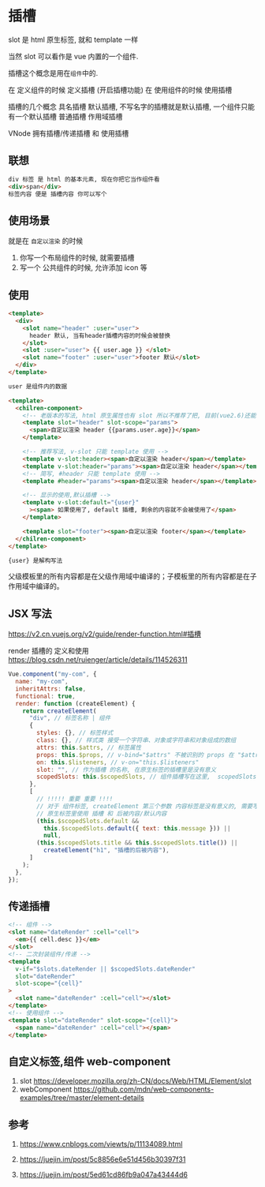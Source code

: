 # 插槽

slot 是 html 原生标签, 就和 template 一样

当然 slot 可以看作是 vue 内置的一个组件.

插槽这个概念是用在`组件`中的.

在 定义组件的时候 定义插槽 (开启插槽功能)
在 使用组件的时候 使用插槽

插槽的几个概念
具名插槽 默认插槽, 不写名字的插槽就是默认插槽, 一个组件只能有一个默认插槽
普通插槽 作用域插槽

VNode 拥有插槽/传递插槽 和 使用插槽

## 联想

```html
div 标签 是 html 的基本元素, 现在你把它当作组件看
<div>span</div>
标签内容 便是 插槽内容 你可以写个
```

## 使用场景

就是在 `自定以渲染` 的时候

1. 你写一个布局组件的时候, 就需要插槽
2. 写一个 公共组件的时候, 允许添加 icon 等

## 使用

```html chilren-component.vue
<template>
  <div>
    <slot name="header" :user="user">
      header 默认, 当有header插槽内容的时候会被替换
    </slot>
    <slot :user="user"> {{ user.age }} </slot>
    <slot name="footer" :user="user">footer 默认</slot>
  </div>
</template>

user 是组件内的数据
```

```html father-component.vue
<template>
  <chilren-component>
    <!-- 老版本的写法, html 原生属性也有 slot 所以不推荐了把, 目前(vue2.6)还能使用, 且 slot 可以用在 template 和其他标签 -->
    <template slot="header" slot-scope="params">
      <span>自定以渲染 header {{params.user.age}}</span>
    </template>

    <!-- 推荐写法, v-slot 只能 template 使用 -->
    <template v-slot:header><span>自定以渲染 header</span></template>
    <template v-slot:header="params"><span>自定以渲染 header</span></template>
    <!-- 简写, #header 只能 template 使用 -->
    <template #header="params"><span>自定以渲染 header</span></template>

    <!-- 显示的使用,默认插槽 -->
    <template v-slot:default="{user}"
      ><span> 如果使用了, default 插槽, 剩余的内容就不会被使用了</span>
    </template>

    <template slot="footer"><span>自定以渲染 footer</span></template>
  </chilren-component>
</template>

{user} 是解构写法
```

父级模板里的所有内容都是在父级作用域中编译的；子模板里的所有内容都是在子作用域中编译的。

## JSX 写法

https://v2.cn.vuejs.org/v2/guide/render-function.html#插槽

render 插槽的 定义和使用
https://blog.csdn.net/ruienger/article/details/114526311

```js
Vue.component("my-com", {
  name: "my-com",
  inheritAttrs: false,
  functional: true,
  render: function (createElement) {
    return createElement(
      "div", // 标签名称 | 组件
      {
        styles: {}, // 标签样式
        class: {}, // 样式类 接受一个字符串、对象或字符串和对象组成的数组
        attrs: this.$attrs, // 标签属性
        props: this.$props, // v-bind="$attrs" 不被识别的 props 在 "$attrs 里
        on: this.$listeners, // v-on="this.$listeners"
        slot: "", // 作为插槽 的名称, 在原生标签的插槽里是没有意义
        scopedSlots: this.$scopedSlots, // 组件插槽写在这里,  scopedSlots 在原生 标签上是没有意义的
      },
      [
        // !!!!! 重要 重要 !!!!
        // 对于 组件标签, createElement 第三个参数 内容标签是没有意义的, 需要写在 scopedSlots 里面
        // 原生标签里使用 插槽 和 后被内容/默认内容
        (this.$scopedSlots.default &&
          this.$scopedSlots.default({ text: this.message })) ||
          null,
        (this.$scopedSlots.title && this.$scopedSlots.title()) ||
          createElement("h1", "插槽的后被内容"),
      ]
    );
  },
});
```

## 传递插槽

```html
<!-- 组件 -->
<slot name="dateRender" :cell="cell">
  <em>{{ cell.desc }}</em>
</slot>
<!-- 二次封装组件/传递 -->
<template
  v-if="$slots.dateRender || $scopedSlots.dateRender"
  slot="dateRender"
  slot-scope="{cell}"
>
  <slot name="dateRender" :cell="cell"></slot>
</template>
<!-- 使用组件 -->
<template slot="dateRender" slot-scope="{cell}">
  <span name="dateRender" :cell="cell"></span>
</template>
```

## 自定义标签,组件 web-component

1. slot
   https://developer.mozilla.org/zh-CN/docs/Web/HTML/Element/slot
2. webComponent
   https://github.com/mdn/web-components-examples/tree/master/element-details

## 参考

1. https://www.cnblogs.com/viewts/p/11134089.html

2. https://juejin.im/post/5c8856e6e51d456b30397f31

3. https://juejin.im/post/5ed61cd86fb9a047a43444d6

